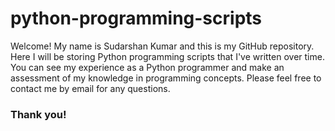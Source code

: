 # python-programming-scripts


Welcome! My name is Sudarshan Kumar and this is my GitHub repository.\
Here I will be storing Python programming scripts that I've written over time. You can see my experience as a Python programmer and make an assessment of my knowledge in programming concepts. Please feel free to contact me by email for any questions. 

### Thank you!
